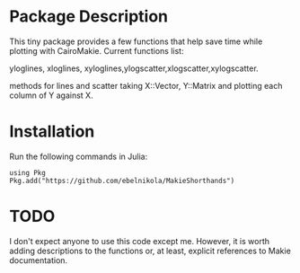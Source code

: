 # Package Description

This tiny package provides a few functions that help save time while plotting with CairoMakie. Current functions list: 

yloglines, xloglines, xyloglines,ylogscatter,xlogscatter,xylogscatter.

methods for lines and scatter taking X::Vector, Y::Matrix and plotting each column of Y against X. 

# Installation

Run the following commands in Julia:

```
using Pkg
Pkg.add("https://github.com/ebelnikola/MakieShorthands")
```

# TODO

I don't expect anyone to use this code except me. However, it is worth adding descriptions to the functions or, at least, explicit references to Makie documentation.
